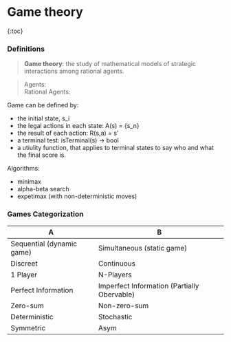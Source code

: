 # Game theory

{:toc}

### Definitions
> **Game theory**: the study of mathematical models of strategic interactions among rational agents.

> Agents:  
> Rational Agents: 

Game can be defined by:
- the initial state, s_i
- the legal actions in each state: A(s) = {s_n}
- the result of each action: R(s,a) = s'
- a terminal test: isTerminal(s) -> bool
- a utiulity function, that applies to terminal states to say who and what the final score is.

Algorithms:
- minimax
- alpha-beta search
- expetimax (with non-deterministic moves)


### Games Categorization

A | B
--- | ---
Sequential (dynamic game) | Simultaneous (static game)
Discreet | Continuous
1 Player | N-Players
Perfect Information | Imperfect Information (Partially Obervable)
Zero-sum | Non-zero-sum
Deterministic | Stochastic
Symmetric | Asym

